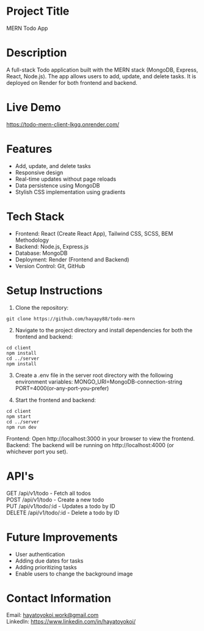 # Project Title

MERN Todo App

# Description

A full-stack Todo application built with the MERN stack (MongoDB, Express, React, Node.js). The app allows users to add, update, and delete tasks. It is deployed on Render for both frontend and backend.

# Live Demo

https://todo-mern-client-lkgq.onrender.com/

# Features

- Add, update, and delete tasks
- Responsive design
- Real-time updates without page reloads
- Data persistence using MongoDB
- Stylish CSS implementation using gradients

# Tech Stack

- Frontend: React (Create React App), Tailwind CSS, SCSS, BEM Methodology
- Backend: Node.js, Express.js
- Database: MongoDB
- Deployment: Render (Frontend and Backend)
- Version Control: Git, GitHub

# Setup Instructions

1. Clone the repository:

```
git clone https://github.com/hayapy88/todo-mern
```

2. Navigate to the project directory and install dependencies for both the frontend and backend:

```
cd client
npm install
cd ../server
npm install
```

3. Create a .env file in the server root directory with the following environment variables:
   MONGO_URI=MongoDB-connection-string  
   PORT=4000(or-any-port-you-prefer)

4. Start the frontend and backend:

```
cd client
npm start
cd ../server
npm run dev
```

Frontend: Open http://localhost:3000 in your browser to view the frontend.  
Backend: The backend will be running on http://localhost:4000 (or whichever port you set).

# API's

GET /api/v1/todo - Fetch all todos  
POST /api/v1/todo - Create a new todo  
PUT /api/v1/todo/:id - Updates a todo by ID  
DELETE /api/v1/todo/:id - Delete a todo by ID

# Future Improvements

- User authentication
- Adding due dates for tasks
- Adding prioritizing tasks
- Enable users to change the background image

# Contact Information

Email: hayatoyokoi.work@gmail.com  
LinkedIn: https://www.linkedin.com/in/hayatoyokoi/

